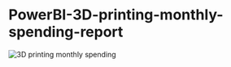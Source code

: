 # PowerBI-3D-printing-monthly-spending-report

![3D printing monthly spending](https://user-images.githubusercontent.com/67776470/91656839-a768ca00-eaee-11ea-878c-979f76ce7611.PNG)
